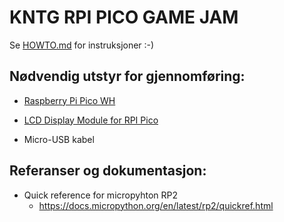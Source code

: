 # KNTG RPI PICO GAME JAM

Se [HOWTO.md](HOWTO.md) for instruksjoner :-)


## Nødvendig utstyr for gjennomføring:

- [Raspberry Pi Pico WH](https://thepihut.com/products/raspberry-pi-pico-w?variant=41952994787523)

- [LCD Display Module for RPI Pico](https://thepihut.com/products/1-3-ips-lcd-display-module-for-raspberry-pi-pico-240x240)

- Micro-USB kabel

## Referanser og dokumentasjon:
- Quick reference for micropyhton RP2
  - https://docs.micropython.org/en/latest/rp2/quickref.html

